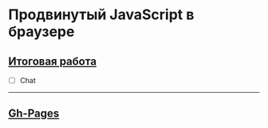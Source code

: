 # Продвинутый JavaScript в браузере

## [Итоговая работа]()

- [ ] Chat

---

## [Gh-Pages](https://tomsg03.github.io/ahj-diplom-v2/)

